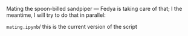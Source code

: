 Mating the spoon-billed sandpiper — Fedya is taking care of that;
I the meantime, I will try to do that in parallel:

`mating.ipynb`/
this is the current version of the script
